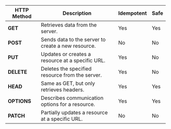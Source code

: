 | **HTTP Method** | **Description**                                      | **Idempotent** | **Safe**   |
|------------------|------------------------------------------------------|----------------|------------|
| **GET**          | Retrieves data from the server.                     | Yes            | Yes        |
| **POST**         | Sends data to the server to create a new resource.  | No             | No         |
| **PUT**          | Updates or creates a resource at a specific URL.    | Yes            | No         |
| **DELETE**       | Deletes the specified resource from the server.     | Yes            | No         |
| **HEAD**         | Same as GET, but only retrieves headers.            | Yes            | Yes        |
| **OPTIONS**      | Describes communication options for a resource.     | Yes            | Yes        |
| **PATCH**        | Partially updates a resource at a specific URL.     | No             | No         |
